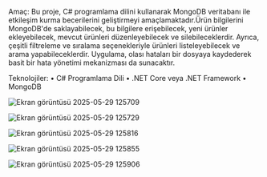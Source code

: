 Amaç: Bu proje, C# programlama dilini kullanarak MongoDB veritabanı ile etkileşim kurma 
becerilerini geliştirmeyi amaçlamaktadır.Ürün bilgilerini MongoDB'de saklayabilecek, bu 
bilgilere erişebilecek, yeni ürünler ekleyebilecek, mevcut ürünleri düzenleyebilecek ve 
silebileceklerdir. Ayrıca, çeşitli filtreleme ve sıralama seçenekleriyle ürünleri listeleyebilecek 
ve arama yapabileceklerdir. Uygulama, olası hataları bir dosyaya kaydederek basit bir hata 
yönetimi mekanizması da sunacaktır.


Teknolojiler: 
• C# Programlama Dili 
• .NET Core veya .NET Framework 
• MongoDB 




![Ekran görüntüsü 2025-05-29 125709](https://github.com/user-attachments/assets/ebcb6c73-aee9-4d7f-88a9-1aaf52be447d)





![Ekran görüntüsü 2025-05-29 125729](https://github.com/user-attachments/assets/eb403cf6-8091-4f9e-aa24-d4f19acea490)


![Ekran görüntüsü 2025-05-29 125816](https://github.com/user-attachments/assets/27efe885-5a8c-4f13-92d2-bbfdfee0c443)




![Ekran görüntüsü 2025-05-29 125855](https://github.com/user-attachments/assets/0bb20815-38b8-4c23-bb23-c09430deb4c9)



![Ekran görüntüsü 2025-05-29 125906](https://github.com/user-attachments/assets/343d6088-6e84-4ee4-9d20-e844dd3788c9)
